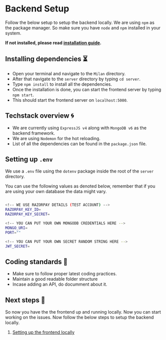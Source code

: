 # Backend Setup

Follow the below setup to setup the backend locally. We are using `npm` as the
package manager. So make sure you have `node` and `npm` installed in your
system.

**If not installed, please read
[installation guide](https://docs.npmjs.com/downloading-and-installing-node-js-and-npm).**

## Installing dependencies ⏳

- Open your terminal and navigate to the `Milan` directory.
- After that navigate to the `server` directory by typing `cd server`.
- Type `npm install` to install all the dependencies.
- Once the installation is done, you can start the frontend server by typing
  `npm start`.
- This should start the frontend server on `localhost:5000`.

## Techstack overview 🌀

- We are currently using `ExpressJS v4` along with `MongoDB v6` as the backend
  framework.
- We are using `Nodemon` for the hot reloading.
- List of all the dependencies can be found in the `package.json` file.

## Setting up `.env`

We use a `.env` file using the `dotenv` package inside the root of the `server`
directory.

You can use the following values as denoted below, remember that if you are
using your own database the data might vary.

```bash

<!-- WE USE RAZORPAY DETAILS (TEST ACCOUNT) -->
RAZORPAY_KEY_ID=
RAZORPAY_KEY_SECRET=

<!-- YOU CAN PUT YOUR OWN MONGODB CREDENTIALS HERE -->
MONGO_URI=
PORT=""

<!-- YOU CAN PUT YOUR OWN SECRET RANDOM STRING HERE -->
JWT_SECRET=
```

## Coding standards 🔐

- Make sure to follow proper latest coding practices.
- Maintain a good readable folder structure
- Incase adding an API, do documment about it.

## Next steps 🚀

So now you have the the frontend up and running locally. Now you can start
working on the issues. Now follow the below steps to setup the backend locally.

1. [Setting up the frontend locally](/rules/FrontendSetup.md)
